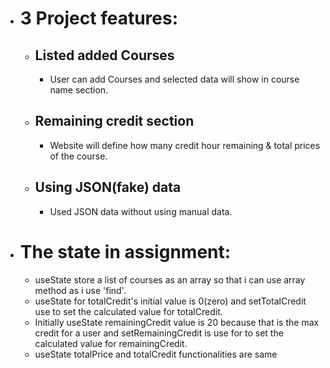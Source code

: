 - # 3 Project features:
    - ## Listed added Courses
        - User can add Courses and selected data will show in course name section.
    - ## Remaining credit section
        - Website will define how many credit hour remaining & total prices of the course.
    - ## Using JSON(fake) data
        - Used JSON data without using manual data.

- # The state in assignment:
    - useState store a list of courses as an array so that i can use array method as i use 'find'.
    - useState for totalCredit's initial value is 0(zero) and setTotalCredit use to set the calculated value for totalCredit.
    - Initially useState remainingCredit value is 20 because that is the max credit for a user and setRemainingCredit is use for to set the calculated value for remainingCredit.
    - useState totalPrice and totalCredit functionalities are same